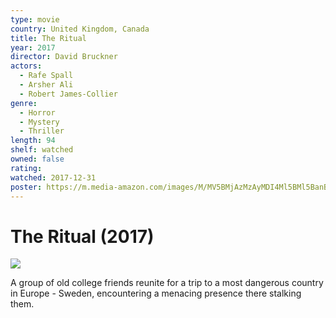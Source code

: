 ```yaml
---
type: movie
country: United Kingdom, Canada
title: The Ritual
year: 2017
director: David Bruckner
actors:
  - Rafe Spall
  - Arsher Ali
  - Robert James-Collier
genre:
  - Horror
  - Mystery
  - Thriller
length: 94
shelf: watched
owned: false
rating:
watched: 2017-12-31
poster: https://m.media-amazon.com/images/M/MV5BMjAzMzAyMDI4Ml5BMl5BanBnXkFtZTgwODMwOTY2NDM@._V1_SX300.jpg
---
```


# The Ritual (2017)

![](https://m.media-amazon.com/images/M/MV5BMjAzMzAyMDI4Ml5BMl5BanBnXkFtZTgwODMwOTY2NDM@._V1_SX300.jpg)

A group of old college friends reunite for a trip to a most dangerous country in Europe - Sweden, encountering a menacing presence there stalking them.